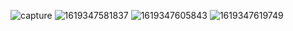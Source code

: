 ![capture](https://user-images.githubusercontent.com/80150887/115990732-a3a41f00-a579-11eb-8d50-a1c5d74741b7.PNG)
![1619347581837](https://user-images.githubusercontent.com/80150887/115990618-0fd25300-a579-11eb-9c9c-cc67b2cfa82b.png)
![1619347605843](https://user-images.githubusercontent.com/80150887/115990620-119c1680-a579-11eb-8b36-4192dd585182.png)
![1619347619749](https://user-images.githubusercontent.com/80150887/115990623-1234ad00-a579-11eb-92d8-df2aaab9bb3c.png)
